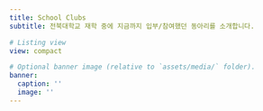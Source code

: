 ```yaml
---
title: School Clubs
subtitle: 전북대학교 재학 중에 지금까지 입부/참여했던 동아리를 소개합니다.

# Listing view
view: compact

# Optional banner image (relative to `assets/media/` folder).
banner:
  caption: ''
  image: ''
---
```


